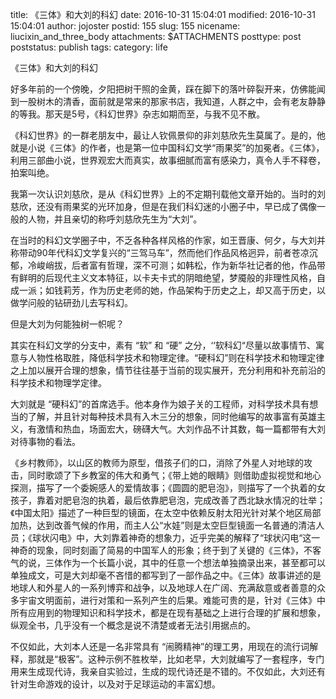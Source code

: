 title: 《三体》和大刘的科幻 
date: 2016-10-31 15:04:01
modified: 2016-10-31 15:04:01
author: jojoster
postid: 155
slug: 155
nicename: liucixin_and_three_body
attachments: $ATTACHMENTS
posttype: post
poststatus: publish
tags: 
category: life 

《三体》和大刘的科幻

好多年前的一个傍晚，夕阳把树干照的金黄，踩在脚下的落叶碎裂开来，仿佛能闻到一股树木的清香，面前就是常来的那家书店，我知道，人群之中，会有老友静静的等我。那天是5号，《科幻世界》杂志如期而至，与我不见不散。

《科幻世界》的一群老朋友中，最让人钦佩景仰的非刘慈欣先生莫属了。是的，他就是小说《三体》的作者，也是第一位中国科幻文学“雨果奖”的加冕者。《三体》，利用三部曲小说，世界观宏大而真实，故事细腻而富有感染力，真令人手不释卷，拍案叫绝。

我第一次认识刘慈欣，是从《科幻世界》上的不定期刊载他文章开始的。当时的刘慈欣，还没有雨果奖的光环加身，但是在我们科幻迷的小圈子中，早已成了偶像一般的人物，并且亲切的称呼刘慈欣先生为“大刘”。

在当时的科幻文学圈子中，不乏各种各样风格的作家，如王晋康、何夕，与大刘并称带动90年代科幻文学复兴的“三驾马车”，然而他们作品风格迥异，前者苍凉沉郁，冷峻峭拔，后者富有哲理，深不可测；如韩松，作为新华社记者的他，作品带有鲜明的后现代主义文本特征，以卡夫卡式的阴暗绝望，梦魇般的非理性风格，自成一派；如钱莉芳，作为历史老师的她，作品架构于历史之上，却又高于历史，以做学问般的钻研劲儿去写科幻。

但是大刘为何能独树一帜呢？

其实在科幻文学的分支中，素有 “软” 和 “硬” 之分，‘‘软科幻“尽量以故事情节、寓意与人物性格取胜，降低科学技术和物理定律。“硬科幻”则在科学技术和物理定律之上加以展开合理的想象，情节往往基于当前的现实展开，充分利用和补充前沿的科学技术和物理学定律。

大刘就是 “硬科幻”的首席选手。他本身作为娘子关的工程师，对科学技术具有想当的了解，并且针对每种技术具有入木三分的想象，同时他编写的故事富有英雄主义，有激情和热血，场面宏大，磅礴大气。大刘作品不计其数，每一篇都带有大刘对待事物的看法。

《乡村教师》，以山区的教师为原型，借孩子们的口，消除了外星人对地球的攻击，同时歌颂了下乡教室的伟大和勇气；《带上她的眼睛》则借助虚拟视觉和地心探测，描写了一个委婉感人的爱情故事；《圆圆的肥皂泡》，则描写了一个执着的女孩子，靠着对肥皂泡的执着，最后依靠肥皂泡，完成改善了西北缺水情况的壮举；《中国太阳》描述了一种巨型的镜面，在太空中依赖反射太阳光针对某个地区局部加热，达到改善气候的作用，而主人公“水娃”则是太空巨型镜面一名普通的清洁人员；《球状闪电》中，大刘靠着神奇的想象力，近乎完美的解释了“球状闪电“这一神奇的现象，同时刻画了简易的中国军人的形象；终于到了关键的《三体》，不客气的说，三体作为一个长篇小说，其中的任意一个想法单独摘录出来，甚至都可以单独成文，可是大刘却毫不吝惜的都写到了一部作品之中。《三体》故事讲述的是地球人和外星人的一系列博弈和战争，以及地球人在广阔、充满敌意或者善意的众多宇宙文明面前，进行对策和一系列产生的后果。难能可贵的是，针对《三体》中所有应用到的物理知识和科学技术，都是在现有基础之上进行合理的扩展和想象，纵观全书，几乎没有一个概念是说不清楚或者无法引用据点的。

不仅如此，大刘本人还是一名非常具有 “闹腾精神”的理工男，用现在的流行词解释，那就是“极客”。这种示例不胜枚举，比如老早，大刘就编写了一套程序，专门用来生成现代诗，我亲自实验过，生成的现代诗还是不错的。不仅如此，大刘还有针对生命游戏的设计，以及对于足球运动的丰富幻想。